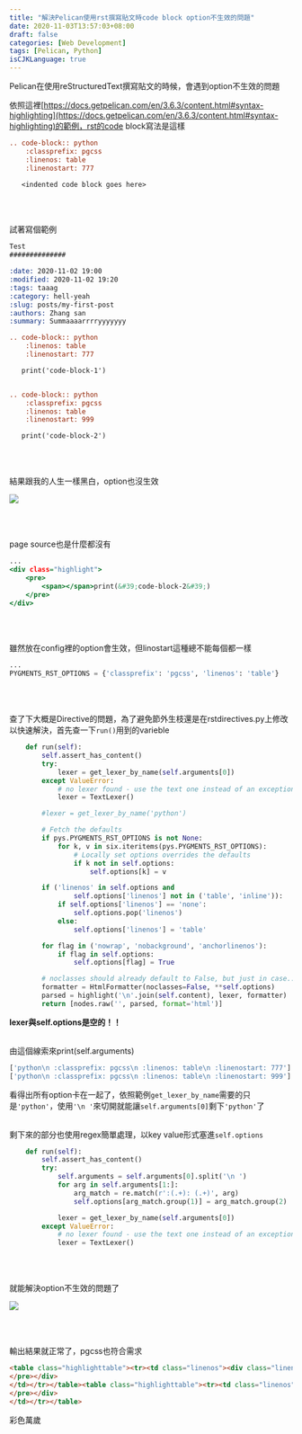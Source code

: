 ```yaml
---
title: "解決Pelican使用rst撰寫貼文時code block option不生效的問題"
date: 2020-11-03T13:57:03+08:00
draft: false
categories: [Web Development]
tags: [Pelican, Python]
isCJKLanguage: true
---
```

Pelican在使用reStructuredText撰寫貼文的時候，會遇到option不生效的問題
<!--more-->
依照這裡[https://docs.getpelican.com/en/3.6.3/content.html#syntax-highlighting](https://docs.getpelican.com/en/3.6.3/content.html#syntax-highlighting)的範例，rst的code block寫法是這樣

```rst
.. code-block:: python
    :classprefix: pgcss
    :linenos: table
    :linenostart: 777

   <indented code block goes here>
```
<br></br>

試著寫個範例
```:content/code_block_demo.rst
Test
##############

:date: 2020-11-02 19:00
:modified: 2020-11-02 19:20
:tags: taaag
:category: hell-yeah
:slug: posts/my-first-post
:authors: Zhang san
:summary: Summaaaarrrryyyyyyy

.. code-block:: python
    :linenos: table
    :linenostart: 777

   print('code-block-1')


.. code-block:: python
    :classprefix: pgcss
    :linenos: table
    :linenostart: 999

   print('code-block-2')

```
<br></br>

結果跟我的人生一樣黑白，option也沒生效

![](1.png)

<br></br>

page source也是什麼都沒有
```:output/code-block-demo.html
...
<div class="highlight">
    <pre>
        <span></span>print(&#39;code-block-2&#39;)
    </pre>
</div>
```
<br></br>

雖然放在config裡的option會生效，但linostart這種總不能每個都一樣
```python
...
PYGMENTS_RST_OPTIONS = {'classprefix': 'pgcss', 'linenos': 'table'}
```
<br></br>

查了下大概是Directive的問題，為了避免節外生枝還是在rstdirectives.py上修改以快速解決，首先查一下`run()`用到的varieble
```:rstdirectives.py {linenos=table, linenostart=42, hl_lines=["30-31"]}
    def run(self):
        self.assert_has_content()
        try:
            lexer = get_lexer_by_name(self.arguments[0])
        except ValueError:
            # no lexer found - use the text one instead of an exception
            lexer = TextLexer()

        #lexer = get_lexer_by_name('python')

        # Fetch the defaults
        if pys.PYGMENTS_RST_OPTIONS is not None:
            for k, v in six.iteritems(pys.PYGMENTS_RST_OPTIONS):
                # Locally set options overrides the defaults
                if k not in self.options:
                    self.options[k] = v

        if ('linenos' in self.options and
                self.options['linenos'] not in ('table', 'inline')):
            if self.options['linenos'] == 'none':
                self.options.pop('linenos')
            else:
                self.options['linenos'] = 'table'

        for flag in ('nowrap', 'nobackground', 'anchorlinenos'):
            if flag in self.options:
                self.options[flag] = True

        # noclasses should already default to False, but just in case...
        formatter = HtmlFormatter(noclasses=False, **self.options)
        parsed = highlight('\n'.join(self.content), lexer, formatter)
        return [nodes.raw('', parsed, format='html')]
```
**lexer與self.options是空的！！**
<br></br>

由這個線索來print(self.arguments)
```python
['python\n :classprefix: pgcss\n :linenos: table\n :linenostart: 777']
['python\n :classprefix: pgcss\n :linenos: table\n :linenostart: 999']
```
看得出所有option卡在一起了，依照範例`get_lexer_by_name`需要的只是`'python'`，使用`'\n '`來切開就能讓`self.arguments[0]`剩下`'python'`了
<br></br>

剩下來的部分也使用regex簡單處理，以key value形式塞進`self.options`
```:rstdirectives.py {linenos=table, linenostart=42, hl_lines=["4-7"]}
    def run(self):
        self.assert_has_content()
        try:
            self.arguments = self.arguments[0].split('\n ')
            for arg in self.arguments[1:]:
                arg_match = re.match(r':(.+): (.+)', arg)
                self.options[arg_match.group(1)] = arg_match.group(2)

            lexer = get_lexer_by_name(self.arguments[0])
        except ValueError:
            # no lexer found - use the text one instead of an exception
            lexer = TextLexer()

```
<br></br>

就能解決option不生效的問題了

![](2.png)

<br></br>

輸出結果就正常了，pgcss也符合需求
```html
<table class="highlighttable"><tr><td class="linenos"><div class="linenodiv"><pre>777</pre></div></td><td class="code"><div class="highlight"><pre><span></span><span class="nb">print</span><span class="p">(</span><span class="s1">&#39;code-block-1&#39;</span><span class="p">)</span>
</pre></div>
</td></tr></table><table class="highlighttable"><tr><td class="linenos"><div class="linenodiv"><pre>999</pre></div></td><td class="code"><div class="highlight"><pre><span></span><span class="pgcssnb">print</span><span class="pgcssp">(</span><span class="pgcsss1">&#39;code-block-2&#39;</span><span class="pgcssp">)</span>
</pre></div>
</td></tr></table>
```
彩色萬歲